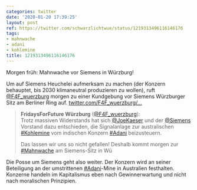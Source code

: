 ```yaml
---
categories: twitter
date: '2020-01-20 17:39:25'
layout: post
ref: https://twitter.com/schwarzlichtwue/status/1219313496116146176
tags:
- mahnwache
- adani
- kohlemine
title: 1219313496116146176
---
```

Morgen früh: Mahnwache vor Siemens in Würzburg!



Um auf Siemens Heuchelei aufmerksam zu machen (der Konzern behauptet, bis 2030 klimaneutral produzieren zu wollen), ruft [@F4F_wuerzburg](https://twitter.com/F4F_wuerzburg) morgen zu einer Kundgebung vor Siemens Würzburger Sitz am Berliner Ring auf. [twitter.com/F4F_wuerzburg/…](https://twitter.com/F4F_wuerzburg/status/1219303508798857216)
> <b>FridaysForFuture Würzburg</b> ([@F4F_wuerzburg](https://twitter.com/F4F_wuerzburg)):  
>Trotz massiven Widerstands hat sich [@JoeKaeser](https://twitter.com/JoeKaeser) und der [@Siemens](https://twitter.com/Siemens) Vorstand dazu entschieden, die Signalanlage zur australischen [#Kohlemine](/t/kohlemine) vom indischen Konzern [#Adani](/t/adani) beizusteuern.  
>  
>Das lassen wir uns so nicht gefallen! Deshalb kommt morgen zur [#Mahnwache](/t/mahnwache) am Siemens-Sitz in Wü   


Die Posse um Siemens geht also weiter. Der Konzern wird an seiner Beteiligung an der umstrittenen [#Adani](/t/adani)-Mine in Australien festhalten. Konzerne handeln im Kapitalismus eben nach Gewinnerwartung und nicht nach moralischen Prinzipien.
